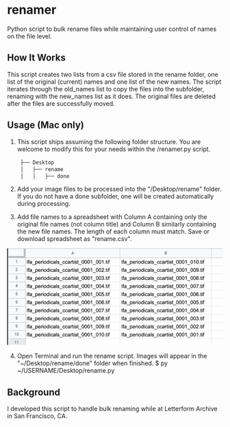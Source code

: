 # renamer
Python script to bulk rename files while maintaining user control of names on the file level. 

## How It Works
This script creates two lists from a csv file stored in the rename folder, one list of the original (current) names and one list of the new names. The script iterates through the old_names list to copy the files into the subfolder, renaming with the new_names list as it does. The original files are deleted after the files are successfully moved.  

## Usage (Mac only)

1. This script ships assuming the following folder structure. You are welcome to modify this for your needs within the /renamer.py script.

        ├── Desktop
        │   ├── rename
        │   │   ├── done      

2. Add your image files to be processed into the "/Desktop/rename" folder. If you do not have a done subfolder, one will be created automatically during processing. 

3. Add file names to a spreadsheet with Column A containing only the original file names (not column title) and Column B similarly containing the new file names. The length of each column must match. Save or download spreadsheet as "rename.csv". 

![CSV Example](csv_example.png)

4. Open Terminal and run the rename script. Images will appear in the "~/Desktop/rename/done" folder when finished.
        $ py ~/USERNAME/Desktop/rename.py 

## Background
I developed this script to handle bulk renaming while at Letterform Archive in San Francisco, CA. 
